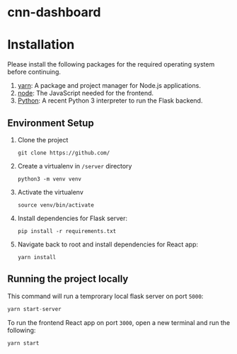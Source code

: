 # cnn-dashboard

# Installation

Please install the following packages for the required operating system before continuing.

1. [yarn](https://yarnpkg.com/): A package and project manager for Node.js applications.
2. [node](https://nodejs.org/en/): The JavaScript needed for the frontend.
3. [Python](): A recent Python 3 interpreter to run the Flask backend.

## Environment Setup

1. Clone the project

    ```python3
    git clone https://github.com/
    ```

2. Create a virtualenv in `/server` directory

    ```python3
    python3 -m venv venv
    ```

3. Activate the virtualenv

    ```python3
    source venv/bin/activate
    ```

4. Install dependencies for Flask server:

    ```python3
    pip install -r requirements.txt
    ```

5. Navigate back to root and install dependencies for React app:

    ```python3
    yarn install
    ```

## Running the project locally

This command will run a temprorary local flask server on port `5000`:

```python
yarn start-server
```

To run the frontend React app on port `3000`, open a new terminal and run the following:

```python
yarn start
```
